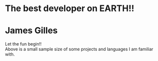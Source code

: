 # The best developer on EARTH!!
# James Gilles
Let the fun begin!!\
Above is a small sample size of some projects and languages I am familiar with.

